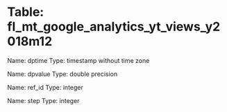 Table: fl_mt_google_analytics_yt_views_y2018m12
===============================================

Name: dptime
Type: timestamp without time zone

Name: dpvalue
Type: double precision

Name: ref_id
Type: integer

Name: step
Type: integer

